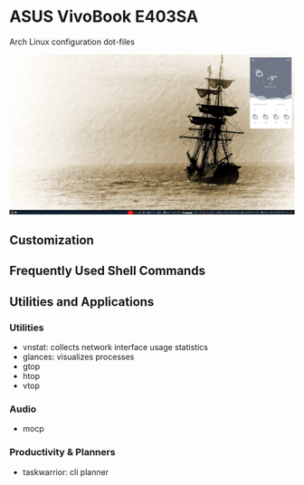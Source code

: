 # ASUS VivoBook E403SA
Arch Linux configuration dot-files

![wallpaper](https://github.com/alexandrebobkov/e403sa/blob/master/Screenshot_2018-Feb-07_17:43:12.png "Arch Linux on Asus E403SA")


## Customization
## Frequently Used Shell Commands
## Utilities and Applications
### Utilities
- vnstat: collects network interface usage statistics
- glances: visualizes processes
- gtop
- htop
- vtop
### Audio
- mocp
### Productivity & Planners
- taskwarrior: cli planner
